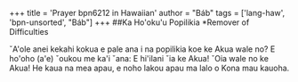 +++
title = 'Prayer bpn6212 in Hawaiian'
author = "Báb"
tags = ['lang-haw', 'bpn-unsorted', "Báb"]
+++
##Ka Ho'oku'u Popilikia
*Remover of Difficulties

ˇA'ole anei kekahi kokua e pale ana i na popilikia koe ke Akua wale no?
E ho'oho (a'e) ˇoukou me ka'i ˇana: E hi'ilani ˇia ke Akua! ˇOia wale no ke Akua! He kaua na mea apau, e noho lakou apau ma lalo o Kona mau kauoha.
